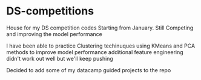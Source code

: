 # DS-competitions
House for my DS competition codes Starting from January. Still Competing and improving the model performance

I have been able to practice Clustering techinuques using KMeans and PCA methods to improve model performance
additional feature engineering didn't work out well but we'll keep pushing 

Decided to add some of my datacamp guided projects to the repo
